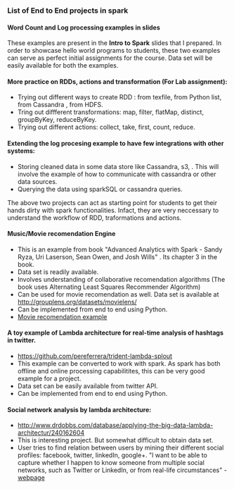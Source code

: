 ### List of End to End projects in spark

#### Word Count and Log processing examples in slides

These examples are present in the **Intro to Spark** slides that I prepared. In order to showcase hello world programs to students, these two examples can serve as perfect initial assignments for the course. Data set will be easily available for both the examples.

#### More practice on RDDs, actions and transformation (For Lab assignment):
- Trying out different ways to create RDD : from texfile, from Python list, from Cassandra , from HDFS.
- Tring out diffferent transformations: map, filter, flatMap, distinct, groupByKey, reduceByKey.
- Trying out different actions: collect, take, first, count, reduce.

#### Extending the log procesing example to have few integrations with other systems:
- Storing cleaned data in some data store like Cassandra, s3, . This will involve the example of how to communicate with cassandra or other data sources.
- Querying the data using sparkSQL or cassandra queries.

The above two projects can act as starting point for students to get their hands dirty with spark functionalities. Infact, they are very neccessary to understand the workflow of RDD, traformations and actions. 

#### Music/Movie recomendation Engine
- This is an example from book "Advanced Analytics with Spark - Sandy Ryza, Uri Laserson, Sean Owen, and Josh Wills" . Its chapter 3 in the book.
- Data set is readily available.
- Involves understanding of collaborative recomendation algorithms (The book uses Alternating Least Squares Recommender Algorithm)
- Can be used for movie recomendation as well. Data set is available at http://grouplens.org/datasets/movielens/
- Can be implemented from end to end using Python.
- [Movie recomendation example](http://www.slideshare.net/CasertaConcepts/analytics-week-recommendations-on-spark)

#### A toy example of Lambda architecture for real-time analysis of hashtags in twitter. 
- https://github.com/pereferrera/trident-lambda-splout
- This example can be converted to work with spark. As spark has both offline and online processing capabilitites, this can be very good example for a project.
- Data set can be easily available from twitter API.
- Can be implemented from end to end using Python.

#### Social network analysis by lambda architecture:
- http://www.drdobbs.com/database/applying-the-big-data-lambda-architectur/240162604
- This is interesting project. But somewhat difficult to obtain data set.
- User tries to find relation between users by mining their different social profiles: facebook, twitter, linkedIn, google+.  "I want to be able to capture whether I happen to know someone from multiple social networks, such as Twitter or LinkedIn, or from real-life circumstances" - [webpage](http://www.drdobbs.com/database/applying-the-big-data-lambda-architectur/240162604)
